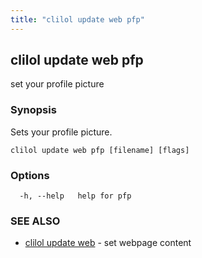 ```yaml
---
title: "clilol update web pfp"
---
```

## clilol update web pfp

set your profile picture

### Synopsis

Sets your profile picture.

```
clilol update web pfp [filename] [flags]
```

### Options

```
  -h, --help   help for pfp
```

### SEE ALSO

* [clilol update web](clilol_update_web.md)	 - set webpage content
